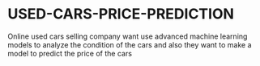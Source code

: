 # USED-CARS-PRICE-PREDICTION
Online used cars selling company want use advanced  machine learning models to analyze the condition of the cars and also they want to make a model to predict the  price of the cars
